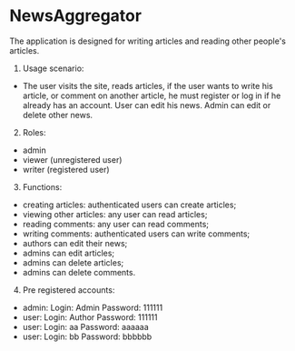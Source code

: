 # NewsAggregator

The application is designed for writing articles and reading other people's articles.

1) Usage scenario:
- The user visits the site, reads articles, if the user wants to write his article, or comment on another article, he must register or log in if he already has an account. User can edit his news. Admin can edit or delete other news.

2) Roles:
- admin
- viewer (unregistered user)
- writer (registered user)

3) Functions:
- creating articles: authenticated users can create articles;
- viewing other articles: any user can read articles;
- reading comments: any user can read comments;
- writing comments: authenticated users can write comments;
- authors can edit their news;
- admins can edit articles;
- admins can delete articles;
- admins can delete comments.

4) Pre registered accounts:
- admin:
 Login: Admin
 Password: 111111
- user:
 Login: Author
 Password: 111111
- user:
 Login: aa
 Password: aaaaaa
- user:
 Login: bb
 Password: bbbbbb
